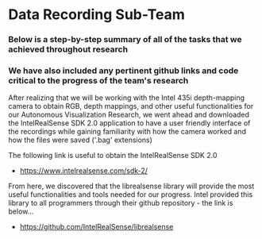 # Data Recording Sub-Team

### Below is a step-by-step summary of all of the tasks that we achieved throughout research
### We have also included any pertinent github links and code critical to the progress of the team's research


After realizing that we will be working with the Intel 435i depth-mapping camera to obtain RGB, depth mappings, and other useful functionalities for our Autonomous Visualization Research, we went ahead and downloaded the IntelRealSense SDK 2.0 application to have a user friendly interface of the recordings while gaining familiarity with how the camera worked and how the files were saved ('.bag' extensions)

The following link is useful to obtain the IntelRealSense SDK 2.0 

* https://www.intelrealsense.com/sdk-2/


From here, we discovered that the librealsense library will provide the most useful functionalities and tools needed for our progress. Intel provided this library to all programmers through their github repository - the link is below...

* https://github.com/IntelRealSense/librealsense





